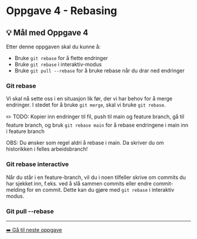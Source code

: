 # Oppgave 4 - Rebasing

## :bulb: Mål med Oppgave 4

Etter denne oppgaven skal du kunne å:

- Bruke `git rebase` for å flette endringer
- Bruke `git rebase` i interaktiv-modus
- Bruke `git pull --rebase` for å bruke rebase når du drar ned endringer

### Git rebase

Vi skal nå sette oss i en situasjon lik før, der vi har behov for å merge endringer. I stedet for å bruke `git merge`, skal vi bruke `git rebase`.

:pencil2: TODO: Kopier inn endringer til fil, push til main og feature branch, gå til feature branch, og bruk `git rebase main` for å rebase endringene i main inn i feature branch

OBS: Du ønsker som regel aldri å rebase i main. Da skriver du om historikken i felles arbeidsbranch!

### Git rebase interactive

Når du står i en feature-branch, vil du i noen tilfeller skrive om commits du har sjekket inn, f.eks. ved å slå sammen commits eller endre commit-melding for en commit. Dette kan du gjøre med `git rebase` i interaktiv modus.

### Git pull --rebase

---

[:arrow_right: Gå til neste oppgave](../oppgave-5/README.md)
